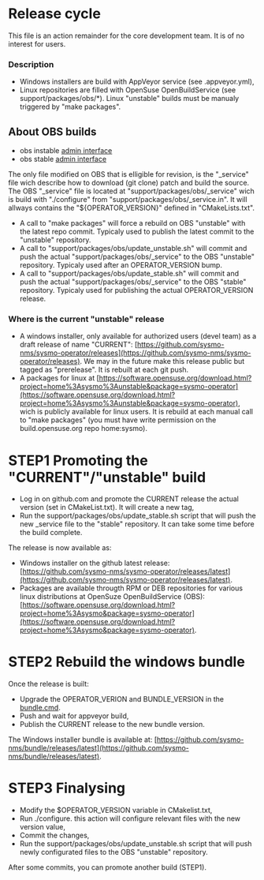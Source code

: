 Release cycle
=============

This file is an action remainder for the core development team. It is of no interest for users.

### Description
- Windows installers are build with AppVeyor service (see .appveyor.yml),
- Linux repositories are filled with OpenSuse OpenBuildService (see support/packages/obs/*). Linux "unstable" builds must be manualy triggered by "make packages".

## About OBS builds
- obs instable [admin interface](https://build.opensuse.org/project/show/home:sysmo:unstable)
- obs stable [admin interface](https://build.opensuse.org/project/show/home:sysmo)

The only file modified on OBS that is elligible for revision, is the "_service" file wich describe how to download (git clone) patch and build the source. The OBS "_service" file is located at "support/packages/obs/_service" wich is build with "./configure" from "support/packages/obs/_service.in". It will allways contains the "${OPERATOR_VERSION}" defined in "CMakeLists.txt".

* A call to "make packages" will force a rebuild on OBS "unstable" with the latest repo commit. Typicaly used to publish the latest commit to the "unstable" repository.
* A call to "support/packages/obs/update_unstable.sh" will commit and push the actual "support/packages/obs/_service" to the OBS "unstable" repository. Typicaly used after an OPERATOR_VERSION bump.
* A call to "support/packages/obs/update_stable.sh" will commit and push the actual "support/packages/obs/_service" to the OBS "stable" repository. Typicaly used for publishing the actual OPERATOR_VERSION release.

### Where is the current "unstable" release

* A windows installer, only available for authorized users (devel team) as a draft release of name "CURRENT": [https://github.com/sysmo-nms/sysmo-operator/releases](https://github.com/sysmo-nms/sysmo-operator/releases). We may in the future make this release public but tagged as "prerelease". It is rebuilt at each git push.
* A packages for linux at [https://software.opensuse.org/download.html?project=home%3Asysmo%3Aunstable&package=sysmo-operator](https://software.opensuse.org/download.html?project=home%3Asysmo%3Aunstable&package=sysmo-operator), wich is publicly available for linux users. It is rebuild at each manual call to "make packages" (you must have write permission on the build.opensuse.org repo home:sysmo).

# STEP1 Promoting the "CURRENT"/"unstable" build

* Log in on github.com and promote the CURRENT release the actual version (set in CMakeList.txt). It will create a new tag,
* Run the support/packages/obs/update_stable.sh script that will push the new _service file to the "stable" repository. It can take some time before the build complete.

The release is now available as:
* Windows installer on the github latest release: [https://github.com/sysmo-nms/sysmo-operator/releases/latest](https://github.com/sysmo-nms/sysmo-operator/releases/latest).
* Packages are available througth RPM or DEB repositories for various linux distributions at OpenSuze OpenBuildService (OBS): [https://software.opensuse.org/download.html?project=home%3Asysmo&package=sysmo-operator](https://software.opensuse.org/download.html?project=home%3Asysmo&package=sysmo-operator).

# STEP2 Rebuild the windows bundle
Once the release is built:
* Upgrade the OPERATOR_VERION and BUNDLE_VERSION in the [bundle.cmd](https://github.com/sysmo-nms/bundle).
* Push and wait for appveyor build,
* Publish the CURRENT release to the new bundle version.

The Windows installer bundle is available at: [https://github.com/sysmo-nms/bundle/releases/latest](https://github.com/sysmo-nms/bundle/releases/latest).

# STEP3 Finalysing

* Modify the $OPERATOR_VERSION variable in CMakelist.txt,
* Run ./configure. this action will configure relevant files with the new version value,
* Commit the changes,
* Run the support/packages/obs/update_unstable.sh script that will push newly configurated files to the OBS "unstable" repository.

After some commits, you can promote another build (STEP1).
